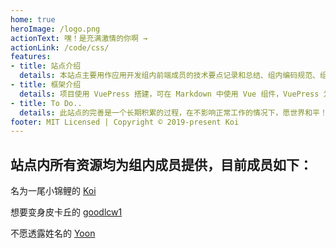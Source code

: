 ```yaml
---
home: true
heroImage: /logo.png
actionText: 嘿！是充满激情的你啊 →
actionLink: /code/css/
features:
- title: 站点介绍
  details: 本站点主要用作应用开发组内前端成员的技术要点记录和总结、组内编码规范、组内可复用组件示例以及项目搭建时所需的基础类库等。
- title: 框架介绍
  details: 项目使用 VuePress 搭建，可在 Markdown 中使用 Vue 组件，VuePress 为每个页面预渲染生成静态的 HTML，同时在页面被加载的时候，将作为 SPA 运行。
- title: To Do..
  details: 此站点的完善是一个长期积累的过程，在不影响正常工作的情况下，愿世界和平！
footer: MIT Licensed | Copyright © 2019-present Koi
---
```


## 站点内所有资源均为组内成员提供，目前成员如下：

名为一尾小锦鲤的 [Koi](https://github.com/wenhai974)

想要变身皮卡丘的 [goodlcw1](http://lovem.fun)

不愿透露姓名的 [Yoon](https://github.com/lyx0717)
